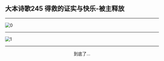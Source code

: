 
## 大本诗歌245 得救的证实与快乐-被主释放
        
<div id="aplayer0"></div>

---

<img alt="0" data-original="/data/d0244/0.png">

---

<img alt="1" data-original="/data/d0244/1.png">

---

<p style="text-align: center">到底了...</p>

<script src="/js/dist-view.js"></script>

<script>
MAIN.id = 'd0244';
        
const ap0 = new APlayer({
    container: document.getElementById('aplayer0'),
    volume: 1,
    loop: 'none',
    preload: 'none',
    audio: [{
        name: '大本诗歌245.mp3',
        artist: '大本诗歌',
        url: 'https://res.wx.qq.com/voice/getvoice?mediaid=MzI0NTk3MDM5M18yMjQ3NDkwNjEw',
        cover: '/favicon'
    }]
});
</script>
